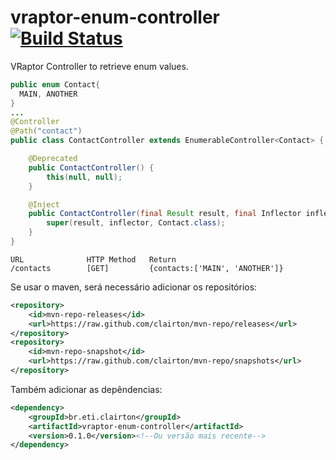 # vraptor-enum-controller[![Build Status](https://drone.io/github.com/clairton/vraptor-enum-controller/status.png)](https://drone.io/github.com/clairton/vraptor-enum-controller/latest)

VRaptor Controller to retrieve enum values.

```java
public enum Contact{
  MAIN, ANOTHER
}
...
@Controller
@Path("contact")
public class ContactController extends EnumerableController<Contact> {

	@Deprecated
	public ContactController() {
		this(null, null);
	}

	@Inject
	public ContactController(final Result result, final Inflector inflector) {
		super(result, inflector, Contact.class);
	}
}
```

```http
URL              HTTP Method   Return
/contacts        [GET]         {contacts:['MAIN', 'ANOTHER']}
```

Se usar o maven, será necessário adicionar os repositórios:
```xml
<repository>
	<id>mvn-repo-releases</id>
	<url>https://raw.github.com/clairton/mvn-repo/releases</url>
</repository>
<repository>
	<id>mvn-repo-snapshot</id>
	<url>https://raw.github.com/clairton/mvn-repo/snapshots</url>
</repository>
```
 Também adicionar as depêndencias:
```xml
<dependency>
    <groupId>br.eti.clairton</groupId>
    <artifactId>vraptor-enum-controller</artifactId>
    <version>0.1.0</version><!--Ou versão mais recente-->
</dependency>
```
